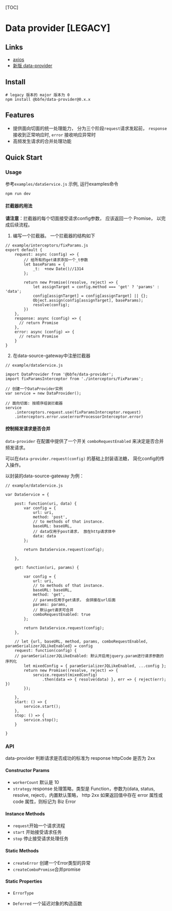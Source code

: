 [TOC]

# Data provider [LEGACY]


## Links
- [axios](https://github.com/axios/axios)
- [新版 data-provider](https://github.com/g-bbfe/data-provider/tree/master) 

## Install

```shell
# legacy 版本的 major 版本为 0
npm install @bbfe/data-provider@0.x.x
```


## Features

- 提供面向切面的统一处理能力， 分为三个阶段`request`请求发起前， `response` 接收到正常响应时, `error` 接收响应异常时
- 高频发生请求的合并处理功能


## Quick Start

### Usage

参考`examples/dataService.js` 示例, 运行examples命令

```
npm run dev
```

#### 拦截器的用法

 **请注意**：拦截器的每个切面接受请求config参数， 应该返回一个 Promise， 以完成后续流程。 

1. 编写一个拦截器。 一个拦截器的结构如下

```
// example/interceptors/fixParams.js
export default {
    request: async (config) => {
        // 给所有的get请求添加一个_t参数 
        let baseParams = {
        	_t:  +new Date()//1314
        };

        return new Promise((resolve, reject) => {
            let assignTarget = config.method === 'get' ? 'params' : 'data';
            config[assignTarget] = config[assignTarget] || {};
            Object.assign(config[assignTarget], baseParams);
            resolve(config);
        })
    },
    response: async (config) => {
      // return Promise
    },
    error: async (config) => {
      // return Promise
    }
}
```

2.  在data-source-gateway中注册拦截器

```
// example/dataService.js

import DataProvider from '@bbfe/data-provider';
import fixParamsInterceptor from './interceptors/FixParams';

// 创建一个DataProvider实例
var service = new DataProvider();

// 面向切面: 按顺序组装拦截器
service
    .interceptors.request.use(fixParamsInterceptor.request)
    .interceptors.error.use(errorProcessorInterceptor.error)

```

#### 控制频发请求是否合并

`data-provider` 在配置中提供了一个开关 `comboRequestEnabled` 来决定是否合并频发请求。 

可以在`data-provider.request(config)` 的基础上封装语法糖， 简化config的传入操作。

以封装的data-source-gateway 为例：

```
// example/dataService.js

var DataService = {

    post: function(uri, data) {
        var config = {
            url: uri,
            method: 'post',
            // to methods of that instance.
            baseURL: baseURL,
            // data仅用于post请求， 放在http请求体中
            data: data
        };

        return DataService.request(config);

    },

    get: function(uri, params) {

        var config = {
            url: uri,
            // to methods of that instance.
            baseURL: baseURL,
            method: 'get',
            // params仅用于get请求， 会拼接在url后面
            params: params,
            // 默认get请求可合并
            comboRequestEnabled: true
        };

        return DataService.request(config);
    },

    // let {url, baseURL, method, params, comboRequestEnabled, paramSerializerJQLikeEnabled} = config
    request: function(config) {
    // paramSerializerJQLikeEnabled: 默认开启用jquery.param进行请求参数的序列化
        let mixedConfig = { paramSerializerJQLikeEnabled, ...config };
        return new Promise((resolve, reject) => {
            service.request(mixedConfig)
                .then(data => { resolve(data) }, err => { reject(err); })
        });

    },
    start: () => {
        service.start();
    },
    stop: () => {
        service.stop();
    }

}
```

### API

data-provider 判断请求是否成功的标准为 response httpCode 是否为 2xx

#### Constructor Params
- `workerCount` 默认是 10
- `strategy` response 处理策略，类型是 Function，参数为(data, status, resolve, reject)，内置默认策略，
http 2xx 如果返回值中存在 error 属性或 code 属性，则标记为 Biz Error

#### Instance Methods

- `request`开始一个请求流程
- `start` 开始接受请求任务
- `stop` 停止接受请求处理任务

#### Static Methods

- `createError` 创建一个Error类型的异常
- `createComboPromise`合并promise

#### Static Properties

- `ErrorType`
- `Deferred`  一个延迟对象的构造函数

  ​




